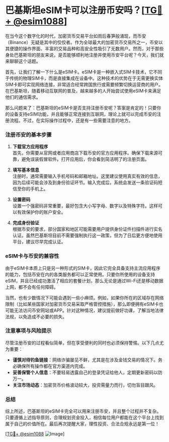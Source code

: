 # 巴基斯坦eSIM卡可以注册币安吗？[[TG💪+ @esim1088](https://t.me/s/esim1088)]

在当今这个数字化的时代，加密货币交易平台如雨后春笋般涌现，而币安（Binance）无疑是其中的佼佼者。作为全球最大的加密货币交易所之一，币安以其便捷的操作界面、丰富的交易品种和高安全性吸引了无数用户。然而，对于那些身处巴基斯坦的朋友来说，是否能够顺利地注册并使用币安平台呢？今天，我们就来聊聊这个话题。

首先，让我们了解一下什么是eSIM卡。eSIM卡是一种嵌入式SIM卡技术，它不同于传统的物理SIM卡，而是直接集成在设备中。这种技术的优势在于无需更换实体SIM卡即可实现网络连接，非常适合经常跨国旅行或需要频繁切换运营商的用户。在巴基斯坦，随着移动互联网的普及，越来越多的人开始尝试使用eSIM卡来满足他们的通信需求。

那么问题来了：巴基斯坦的eSIM卡是否支持注册币安呢？答案是肯定的！只要你的设备支持eSIM功能，并且能够正常连接到互联网，理论上就可以完成币安的注册流程。不过，在实际操作过程中，还是有一些需要注意的地方。

### 注册币安的基本步骤

1. **下载官方应用程序**  
   首先，你需要从官网或者应用商店下载币安的官方应用程序。确保下载来源可靠，避免误装假冒软件。打开应用后，你会看到简洁明了的注册页面。

2. **填写基本信息**  
   注册时，通常需要输入手机号码和邮箱地址。这里建议使用真实有效的信息，因为后续可能会涉及到身份验证环节。输入完成后，系统会发送一条验证码短信至你的手机上。

3. **设置密码**  
   设置一个强密码非常重要，最好包含大小写字母、数字以及特殊字符。这样可以有效保护你的账户安全。

4. **完成身份验证**  
   根据币安的要求，部分国家和地区可能需要用户提供身份证件扫描件进行实名认证。虽然巴基斯坦目前不需要强制执行这一政策，但为了日后更方便地使用平台，建议尽早完成认证。

### eSIM卡与币安的兼容性

由于eSIM卡本质上只是另一种形式的SIM卡，因此它完全具备支持主流应用程序的能力，包括币安在内的各类服务都可以正常使用。只要你所使用的设备支持eSIM，并且已经成功激活了相应的套餐计划，那么无论是通过Wi-Fi还是移动数据上网，都不会有任何障碍。

当然，也有少数情况下可能会遇到一些小麻烦。例如，如果你所在的区域存在网络限制（比如某些国家对加密货币交易采取严格管控措施），那么即便拥有eSIM卡也可能无法访问币安网站或APP。针对这种情况，建议提前做好功课，了解当地法律法规，以免造成不必要的损失。

### 注意事项与风险提示

尽管注册币安的过程看似简单，但在享受便利的同时也必须保持警惕。以下几点尤为重要：

- **谨慎对待钓鱼链接**：网络诈骗屡见不鲜，尤其是在涉及金钱交易的情况下。务必确保所有操作都在官方渠道内完成。
- **妥善保管个人信息**：不要轻易透露自己的登录凭证给他人，定期更新密码以防万一。
- **关注市场动态**：加密货币价格波动较大，投资需量力而行，切勿盲目跟风。

### 总结

综上所述，巴基斯坦的eSIM卡完全可以用来注册币安，并且整个过程并不复杂。只要遵循上述指导原则，合理规划资金投入，相信每位用户都能在这个平台上找到属于自己的价值所在。最后再次提醒大家，理性投资、合法合规永远是第一位！

[[TG💪+ @esim1088](https://t.me/s/esim1088) ![Image](https://i.postimg.cc/4NQfJmqS/Snipaste-2025-05-13-00-14-12.png)]